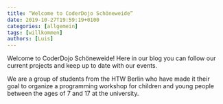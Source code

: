 ```yaml
---
title: “Welcome to CoderDojo Schöneweide”
date: 2019-10-27T19:59:19+0100
categories: [allgemein]
tags: [willkommen]
authors: [Luis]
---
```

Welcome to CoderDojo Schöneweide! Here in our blog you can follow our current projects and keep up to date with our events.

We are a group of students from the HTW Berlin who have made it their goal to organize a programming workshop for children and young people between the ages of 7 and 17 at the university.
